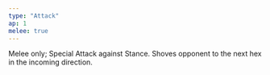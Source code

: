 ```yaml
---
type: "Attack"
ap: 1
melee: true
---
```


Melee only; Special Attack against Stance. Shoves opponent to the next hex in the incoming direction.
